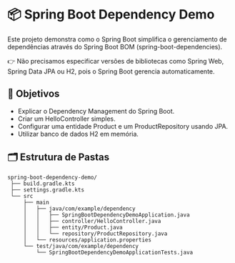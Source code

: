 # 📦 Spring Boot Dependency Demo

Este projeto demonstra como o Spring Boot simplifica o gerenciamento de dependências através do Spring Boot BOM (spring-boot-dependencies).

👉 Não precisamos especificar versões de bibliotecas como Spring Web, Spring Data JPA ou H2, pois o Spring Boot gerencia automaticamente.

## 🎯 Objetivos

- Explicar o Dependency Management do Spring Boot.
- Criar um HelloController simples.
- Configurar uma entidade Product e um ProductRepository usando JPA.
- Utilizar banco de dados H2 em memória.

## 🗂 Estrutura de Pastas

```plaintext
spring-boot-dependency-demo/
 ├── build.gradle.kts
 ├── settings.gradle.kts
 └── src
     ├── main
     │   ├── java/com/example/dependency
     │   │   ├── SpringBootDependencyDemoApplication.java
     │   │   ├── controller/HelloController.java
     │   │   ├── entity/Product.java
     │   │   └── repository/ProductRepository.java
     │   └── resources/application.properties
     └── test/java/com/example/dependency
         └── SpringBootDependencyDemoApplicationTests.java

```
